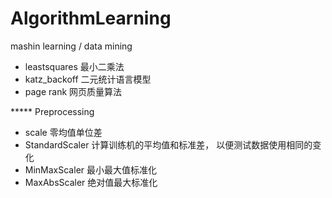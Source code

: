 # AlgorithmLearning
mashin learning / data mining 


+ leastsquares    最小二乘法
+ katz_backoff    二元统计语言模型
+ page rank       网页质量算法

***** Preprocessing
+ scale 零均值单位差
+ StandardScaler 计算训练机的平均值和标准差， 以便测试数据使用相同的变化
+ MinMaxScaler 最小最大值标准化
+ MaxAbsScaler 绝对值最大标准化
